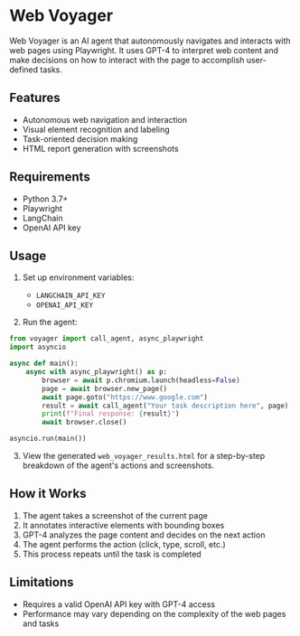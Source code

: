 # Web Voyager

Web Voyager is an AI agent that autonomously navigates and interacts with web pages using Playwright. It uses GPT-4 to interpret web content and make decisions on how to interact with the page to accomplish user-defined tasks.

## Features

- Autonomous web navigation and interaction
- Visual element recognition and labeling
- Task-oriented decision making
- HTML report generation with screenshots

## Requirements

- Python 3.7+
- Playwright
- LangChain
- OpenAI API key

## Usage

1. Set up environment variables:
   - `LANGCHAIN_API_KEY`
   - `OPENAI_API_KEY`

2. Run the agent:

```python
from voyager import call_agent, async_playwright
import asyncio

async def main():
    async with async_playwright() as p:
        browser = await p.chromium.launch(headless=False)
        page = await browser.new_page()
        await page.goto("https://www.google.com")
        result = await call_agent("Your task description here", page)
        print(f"Final response: {result}")
        await browser.close()

asyncio.run(main())
```

3. View the generated `web_voyager_results.html` for a step-by-step breakdown of the agent's actions and screenshots.

## How it Works

1. The agent takes a screenshot of the current page
2. It annotates interactive elements with bounding boxes
3. GPT-4 analyzes the page content and decides on the next action
4. The agent performs the action (click, type, scroll, etc.)
5. This process repeats until the task is completed

## Limitations

- Requires a valid OpenAI API key with GPT-4 access
- Performance may vary depending on the complexity of the web pages and tasks
